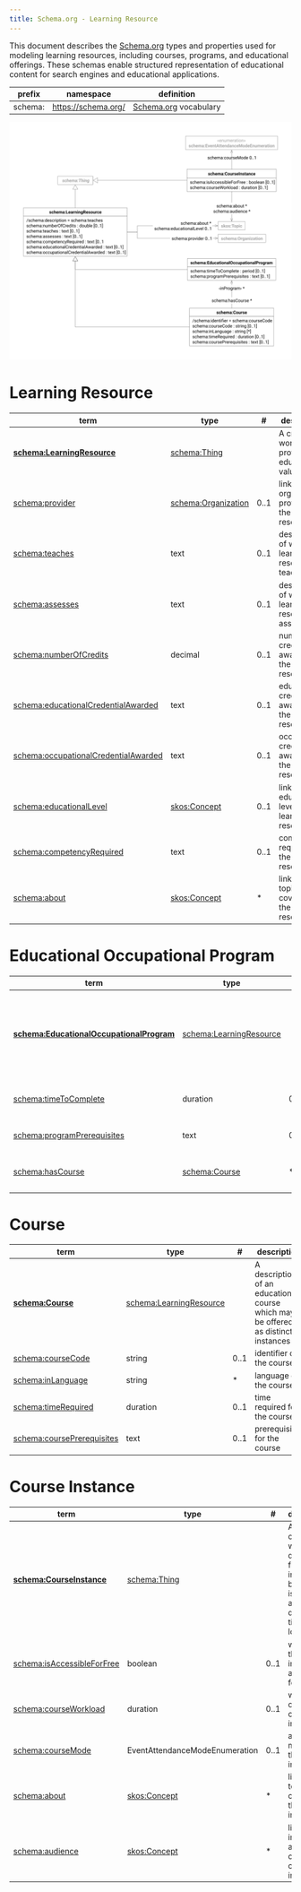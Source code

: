 ```yaml
---
title: Schema.org - Learning Resource
---
```


This document describes the [Schema.org](https://schema.org/docs/schemas.html) types and properties used for modeling
learning resources, including courses, programs, and educational offerings. These schemas enable structured
representation of educational content for search engines and educational applications.

| prefix  | namespace           | definition                                   |
|---------|---------------------|----------------------------------------------|
| schema: | https://schema.org/ | [Schema.org](https://schema.org/) vocabulary |

![schema.org learning resource data model](index/schema-resource.svg)

# Learning Resource

| term                                                                                     | type                                          | #    | description                                               |
|------------------------------------------------------------------------------------------|-----------------------------------------------|------|-----------------------------------------------------------|
| **[schema:LearningResource](https://schema.org/LearningResource)**                       | [schema:Thing](schema.md#thing)               |      | A creative work that provides educational value           |
| [schema:provider](https://schema.org/provider)                                           | [schema:Organization](schema.md#organization) | 0..1 | links to the organization providing the learning resource |
| [schema:teaches](https://schema.org/teaches)                                             | text                                          | 0..1 | description of what the learning resource teaches         |
| [schema:assesses](https://schema.org/assesses)                                           | text                                          | 0..1 | description of what the learning resource assesses        |
| [schema:numberOfCredits](https://schema.org/numberOfCredits)                             | decimal                                       | 0..1 | number of credits awarded for the learning resource       |
| [schema:educationalCredentialAwarded](https://schema.org/educationalCredentialAwarded)   | text                                          | 0..1 | educational credential awarded by the learning resource   |
| [schema:occupationalCredentialAwarded](https://schema.org/occupationalCredentialAwarded) | text                                          | 0..1 | occupational credential awarded by the learning resource  |
| [schema:educationalLevel](https://schema.org/educationalLevel)                           | [skos:Concept](skos.md#concept)               | 0..1 | links to the educational level of the learning resource   |
| [schema:competencyRequired](https://schema.org/competencyRequired)                       | text                                          | 0..1 | competency required for the learning resource             |
| [schema:about](https://schema.org/about)                                                 | [skos:Concept](skos.md#concept)               | *    | links to topics covered by the learning resource          |

# Educational Occupational Program

| term                                                                                           | type                                          | #    | description                                                                                      |
|------------------------------------------------------------------------------------------------|-----------------------------------------------|------|--------------------------------------------------------------------------------------------------|
| **[schema:EducationalOccupationalProgram](https://schema.org/EducationalOccupationalProgram)** | [schema:LearningResource](#learning-resource) |      | A program offered by an institution which determines the learning progress to achieve an outcome |
| [schema:timeToComplete](https://schema.org/timeToComplete)                                     | duration                                      | 0..1 | expected time to complete the program                                                            |
| [schema:programPrerequisites](https://schema.org/programPrerequisites)                         | text                                          | 0..1 | prerequisites for the program                                                                    |
| [schema:hasCourse](https://schema.org/hasCourse)                                               | [schema:Course](#course)                      | *    | links to courses that are part of the program                                                    |

# Course

| term                                                                 | type                                          | #    | description                                                                       |
|----------------------------------------------------------------------|-----------------------------------------------|------|-----------------------------------------------------------------------------------|
| **[schema:Course](https://schema.org/Course)**                       | [schema:LearningResource](#learning-resource) |      | A description of an educational course which may be offered as distinct instances |
| [schema:courseCode](https://schema.org/courseCode)                   | string                                        | 0..1 | identifier of the course                                                          |
| [schema:inLanguage](https://schema.org/inLanguage)                   | string                                        | *    | language of the course                                                            |
| [schema:timeRequired](https://schema.org/timeRequired)               | duration                                      | 0..1 | time required for the course                                                      |
| [schema:coursePrerequisites](https://schema.org/coursePrerequisites) | text                                          | 0..1 | prerequisites for the course                                                      |

# Course Instance

| term                                                                 | type                            | #    | description                                                                                                          |
|----------------------------------------------------------------------|---------------------------------|------|----------------------------------------------------------------------------------------------------------------------|
| **[schema:CourseInstance](https://schema.org/CourseInstance)**       | [schema:Thing](schema.md#thing) |      | An instance of a Course which is distinct from other instances because it is offered at a different time or location |
| [schema:isAccessibleForFree](https://schema.org/isAccessibleForFree) | boolean                         | 0..1 | whether the course instance is accessible for free                                                                   |
| [schema:courseWorkload](https://schema.org/courseWorkload)           | duration                        | 0..1 | workload of the course instance                                                                                      |
| [schema:courseMode](https://schema.org/courseMode)                   | EventAttendanceModeEnumeration  | 0..1 | attendance mode of the course instance                                                                               |
| [schema:about](https://schema.org/about)                             | [skos:Concept](skos.md#concept) | *    | links to topics covered by the course instance                                                                       |
| [schema:audience](https://schema.org/audience)                       | [skos:Concept](skos.md#concept) | *    | links to the intended audience of the course instance                                                                |

